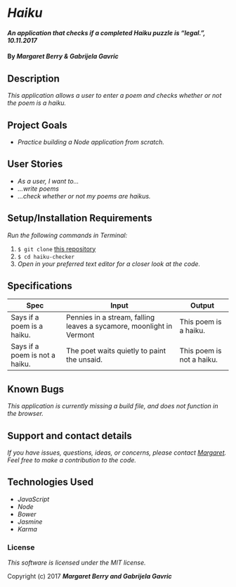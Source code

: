 # _Haiku_

#### _An application that checks if a completed Haiku puzzle is “legal.”, 10.11.2017_

#### By _**Margaret Berry & Gabrijela Gavric**_

## Description
_This application allows a user to enter a poem and checks whether or not the poem is a haiku._

## Project Goals
* _Practice building a Node application from scratch._

## User Stories
* _As a user, I want to..._
* _...write poems_
* _...check whether or not my poems are haikus._

## Setup/Installation Requirements
_Run the following commands in Terminal:_

1. `$ git clone` [this repository](https://github.com/codemargaret/haiku-checker.git)
2. `$ cd haiku-checker`
3. _Open in your preferred text editor for a closer look at the code._

## Specifications
| Spec              | Input | Output |
|-------------------|-------|--------|
| Says if a poem is a haiku.    | Pennies in a stream, falling leaves a sycamore, moonlight in Vermont     | This poem is a haiku.      |
| Says if a poem is not a haiku.   | The poet waits quietly to paint the unsaid.     | This poem is not a haiku.      |

## Known Bugs
_This application is currently missing a build file, and does not function in the browser._

## Support and contact details
_If you have issues, questions, ideas, or concerns, please contact [Margaret](codeberry1@gmail.com). Feel free to make a contribution to the code._

## Technologies Used
* _JavaScript_
* _Node_
* _Bower_
* _Jasmine_
* _Karma_

### License
*This software is licensed under the MIT license.*

Copyright (c) 2017 **_Margaret Berry and Gabrijela Gavric_**

